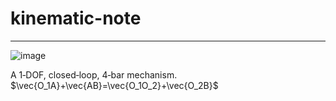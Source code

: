 # kinematic-note

---

![image](https://github.com/Sambor2511/kinematic-note/assets/76769524/7db0401f-dd91-411e-9fed-b3ea6c768f97)

A 1‐DOF, closed‐loop, 4‐bar mechanism.
$\vec{O_1A}+\vec{AB}=\vec{O_1O_2}+\vec{O_2B}$
